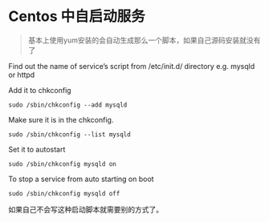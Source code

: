 Centos 中自启动服务
===============

> 基本上使用yum安装的会自动生成那么一个脚本，如果自己源码安装就没有了

Find out the name of service’s script from /etc/init.d/ directory e.g. mysqld or httpd

Add it to chkconfig

    sudo /sbin/chkconfig --add mysqld
Make sure it is in the chkconfig.

    sudo /sbin/chkconfig --list mysqld
Set it to autostart

    sudo /sbin/chkconfig mysqld on
To stop a service from auto starting on boot

    sudo /sbin/chkconfig mysqld off

如果自己不会写这种启动脚本就需要别的方式了。


